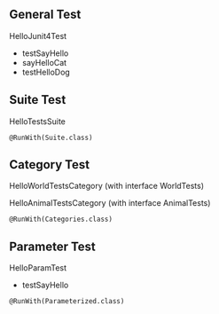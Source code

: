 ## General Test

HelloJunit4Test

* testSayHello
* sayHelloCat
* testHelloDog

## Suite Test

HelloTestsSuite

`@RunWith(Suite.class)`


## Category Test

HelloWorldTestsCategory (with interface WorldTests)

HelloAnimalTestsCategory (with interface AnimalTests)

`@RunWith(Categories.class)`

## Parameter Test

HelloParamTest

* testSayHello

`@RunWith(Parameterized.class)`

